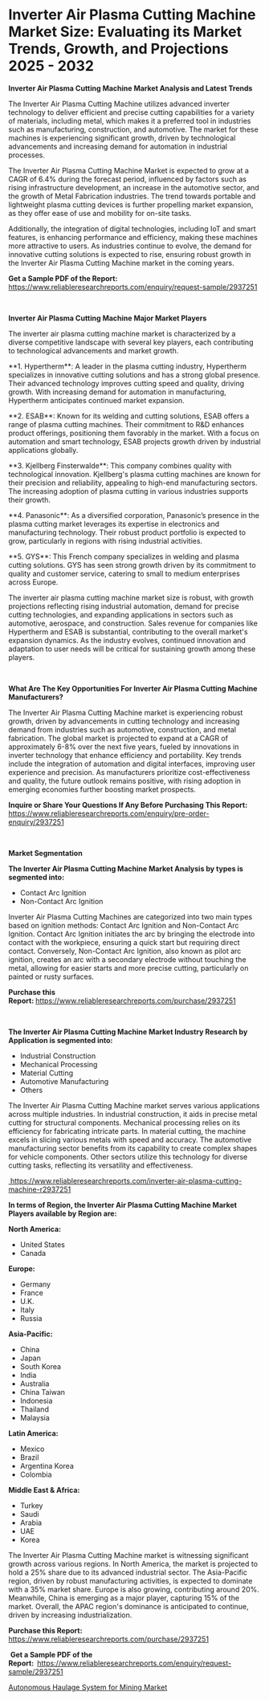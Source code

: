 <p><h1>Inverter Air Plasma Cutting Machine Market Size: Evaluating its Market Trends, Growth, and Projections 2025 - 2032</h1></p><p><strong>Inverter Air Plasma Cutting Machine Market Analysis and Latest Trends</strong></p>
<p><p>The Inverter Air Plasma Cutting Machine utilizes advanced inverter technology to deliver efficient and precise cutting capabilities for a variety of materials, including metal, which makes it a preferred tool in industries such as manufacturing, construction, and automotive. The market for these machines is experiencing significant growth, driven by technological advancements and increasing demand for automation in industrial processes. </p><p>The Inverter Air Plasma Cutting Machine Market is expected to grow at a CAGR of 6.4% during the forecast period, influenced by factors such as rising infrastructure development, an increase in the automotive sector, and the growth of Metal Fabrication industries. The trend towards portable and lightweight plasma cutting devices is further propelling market expansion, as they offer ease of use and mobility for on-site tasks. </p><p>Additionally, the integration of digital technologies, including IoT and smart features, is enhancing performance and efficiency, making these machines more attractive to users. As industries continue to evolve, the demand for innovative cutting solutions is expected to rise, ensuring robust growth in the Inverter Air Plasma Cutting Machine market in the coming years.</p></p>
<p><strong>Get a Sample PDF of the Report:&nbsp;</strong> <a href="https://www.reliableresearchreports.com/enquiry/request-sample/2937251?utm_campaign=3051&utm_medium=2&utm_source=Github&utm_content=ia&utm_term=14032025&utm_id=inverter-air-plasma-cutting-machine">https://www.reliableresearchreports.com/enquiry/request-sample/2937251</a></p>
<p>&nbsp;</p>
<p><strong>Inverter Air Plasma Cutting Machine Major Market Players</strong></p>
<p><p>The inverter air plasma cutting machine market is characterized by a diverse competitive landscape with several key players, each contributing to technological advancements and market growth. </p><p>**1. Hypertherm**: A leader in the plasma cutting industry, Hypertherm specializes in innovative cutting solutions and has a strong global presence. Their advanced technology improves cutting speed and quality, driving growth. With increasing demand for automation in manufacturing, Hypertherm anticipates continued market expansion.</p><p>**2. ESAB**: Known for its welding and cutting solutions, ESAB offers a range of plasma cutting machines. Their commitment to R&D enhances product offerings, positioning them favorably in the market. With a focus on automation and smart technology, ESAB projects growth driven by industrial applications globally.</p><p>**3. Kjellberg Finsterwalde**: This company combines quality with technological innovation. Kjellberg's plasma cutting machines are known for their precision and reliability, appealing to high-end manufacturing sectors. The increasing adoption of plasma cutting in various industries supports their growth.</p><p>**4. Panasonic**: As a diversified corporation, Panasonic’s presence in the plasma cutting market leverages its expertise in electronics and manufacturing technology. Their robust product portfolio is expected to grow, particularly in regions with rising industrial activities.</p><p>**5. GYS**: This French company specializes in welding and plasma cutting solutions. GYS has seen strong growth driven by its commitment to quality and customer service, catering to small to medium enterprises across Europe.</p><p>The inverter air plasma cutting machine market size is robust, with growth projections reflecting rising industrial automation, demand for precise cutting technologies, and expanding applications in sectors such as automotive, aerospace, and construction. Sales revenue for companies like Hypertherm and ESAB is substantial, contributing to the overall market's expansion dynamics. As the industry evolves, continued innovation and adaptation to user needs will be critical for sustaining growth among these players.</p></p>
<p>&nbsp;</p>
<p><strong>What Are The Key Opportunities For Inverter Air Plasma Cutting Machine Manufacturers?</strong></p>
<p><p>The Inverter Air Plasma Cutting Machine market is experiencing robust growth, driven by advancements in cutting technology and increasing demand from industries such as automotive, construction, and metal fabrication. The global market is projected to expand at a CAGR of approximately 6-8% over the next five years, fueled by innovations in inverter technology that enhance efficiency and portability. Key trends include the integration of automation and digital interfaces, improving user experience and precision. As manufacturers prioritize cost-effectiveness and quality, the future outlook remains positive, with rising adoption in emerging economies further boosting market prospects.</p></p>
<p><strong>Inquire or Share Your Questions If Any Before Purchasing This Report:</strong> <a href="https://www.reliableresearchreports.com/enquiry/pre-order-enquiry/2937251?utm_campaign=3051&utm_medium=2&utm_source=Github&utm_content=ia&utm_term=14032025&utm_id=inverter-air-plasma-cutting-machine">https://www.reliableresearchreports.com/enquiry/pre-order-enquiry/2937251</a></p>
<p>&nbsp;</p>
<p><strong>Market Segmentation</strong></p>
<p><strong>The Inverter Air Plasma Cutting Machine Market Analysis by types is segmented into:</strong></p>
<p><ul><li>Contact Arc Ignition</li><li>Non-Contact Arc Ignition</li></ul></p>
<p><p>Inverter Air Plasma Cutting Machines are categorized into two main types based on ignition methods: Contact Arc Ignition and Non-Contact Arc Ignition. Contact Arc Ignition initiates the arc by bringing the electrode into contact with the workpiece, ensuring a quick start but requiring direct contact. Conversely, Non-Contact Arc Ignition, also known as pilot arc ignition, creates an arc with a secondary electrode without touching the metal, allowing for easier starts and more precise cutting, particularly on painted or rusty surfaces.</p></p>
<p><strong>Purchase this Report:&nbsp;</strong><a href="https://www.reliableresearchreports.com/purchase/2937251?utm_campaign=3051&utm_medium=2&utm_source=Github&utm_content=ia&utm_term=14032025&utm_id=inverter-air-plasma-cutting-machine">https://www.reliableresearchreports.com/purchase/2937251</a></p>
<p>&nbsp;</p>
<p><strong>The Inverter Air Plasma Cutting Machine Market Industry Research by Application is segmented into:</strong></p>
<p><ul><li>Industrial Construction</li><li>Mechanical Processing</li><li>Material Cutting</li><li>Automotive Manufacturing</li><li>Others</li></ul></p>
<p><p>The Inverter Air Plasma Cutting Machine market serves various applications across multiple industries. In industrial construction, it aids in precise metal cutting for structural components. Mechanical processing relies on its efficiency for fabricating intricate parts. In material cutting, the machine excels in slicing various metals with speed and accuracy. The automotive manufacturing sector benefits from its capability to create complex shapes for vehicle components. Other sectors utilize this technology for diverse cutting tasks, reflecting its versatility and effectiveness.</p></p>
<p><a href="https://www.reliableresearchreports.com/inverter-air-plasma-cutting-machine-r2937251?utm_campaign=3051&utm_medium=2&utm_source=Github&utm_content=ia&utm_term=14032025&utm_id=inverter-air-plasma-cutting-machine">&nbsp;https://www.reliableresearchreports.com/inverter-air-plasma-cutting-machine-r2937251</a></p>
<p><strong>In terms of Region, the Inverter Air Plasma Cutting Machine Market Players available by Region are:</strong></p>
<p>
    <p> <strong> North America: </strong>
        <ul>
            <li>United States</li>
            <li>Canada</li>
        </ul>
        </p> 
    <p> <strong> Europe: </strong>
        <ul>
            <li>Germany</li>
            <li>France</li>
            <li>U.K.</li>
            <li>Italy</li>
            <li>Russia</li>
        </ul>
        </p> 
    <p> <strong> Asia-Pacific: </strong>
        <ul>
            <li>China</li>
            <li>Japan</li>
            <li>South Korea</li>
            <li>India</li>
            <li>Australia</li>
            <li>China Taiwan</li>
            <li>Indonesia</li>
            <li>Thailand</li>
            <li>Malaysia</li>
        </ul>
        </p> 
    <p> <strong> Latin America: </strong>
        <ul>
            <li>Mexico</li>
            <li>Brazil</li>
            <li>Argentina Korea</li>
            <li>Colombia</li>
        </ul>
        </p> 
    <p> <strong> Middle East & Africa: </strong>
        <ul>
            <li>Turkey</li>
            <li>Saudi</li>
            <li>Arabia</li>
            <li>UAE</li>
            <li>Korea</li>
        </ul>
    </p>
    </p>
<p><p>The Inverter Air Plasma Cutting Machine market is witnessing significant growth across various regions. In North America, the market is projected to hold a 25% share due to its advanced industrial sector. The Asia-Pacific region, driven by robust manufacturing activities, is expected to dominate with a 35% market share. Europe is also growing, contributing around 20%. Meanwhile, China is emerging as a major player, capturing 15% of the market. Overall, the APAC region's dominance is anticipated to continue, driven by increasing industrialization.</p></p>
<p><strong>Purchase this Report: </strong><a href="https://www.reliableresearchreports.com/purchase/2937251?utm_campaign=3051&utm_medium=2&utm_source=Github&utm_content=ia&utm_term=14032025&utm_id=inverter-air-plasma-cutting-machine">https://www.reliableresearchreports.com/purchase/2937251</a></p>
<p>&nbsp;<strong>Get a Sample PDF of the Report:&nbsp;&nbsp;</strong><a href="https://www.reliableresearchreports.com/enquiry/request-sample/2937251?utm_campaign=3051&utm_medium=2&utm_source=Github&utm_content=ia&utm_term=14032025&utm_id=inverter-air-plasma-cutting-machine">https://www.reliableresearchreports.com/enquiry/request-sample/2937251</a></p>
<p><strong></strong></p>
<p><p><a href="https://github.com/deyniphytic/Market-Research-Report-List-1/blob/main/autonomous-haulage-system-for-mining-market.md?utm_campaign=3051&utm_medium=2&utm_source=Github&utm_content=ia&utm_term=14032025&utm_id=inverter-air-plasma-cutting-machine">Autonomous Haulage System for Mining Market</a></p></p>
